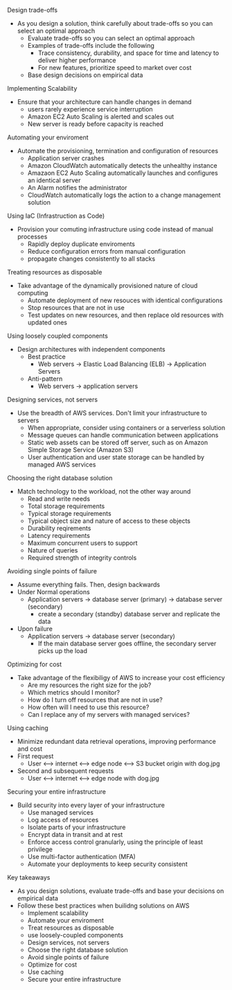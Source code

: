 Design trade-offs
- As you design a solution, think carefully about trade-offs so you can select an optimal approach 
	- Evaluate trade-offs so you can select an optimal approach 
	- Examples of trade-offs include the following 
		- Trace consistency, durability, and space for time and latency to deliver higher performance 
		- For new features, prioritize speed to market over cost 
	- Base design decisions on empirical data 

Implementing Scalability 
- Ensure that your architecture can handle changes in demand 
	- users rarely experience service interruption 
	- Amazon EC2 Auto Scaling is alerted and scales out 
	- New server is ready before capacity is reached 

Automating your enviroment 
- Automate the provisioning, termination and configuration of resources 
	- Application server crashes 
	- Amazon CloudWatch automatically detects the unhealthy instance 
	- Amazaon EC2 Auto Scaling automatically launches and configures an identical server 
	- An Alarm notifies the administrator 
	- CloudWatch automatically logs the action to a change management solution 

Using IaC (Infrastruction as Code)
- Provision your comuting infrastructure using code instead of manual processes 
	-  Rapidly deploy duplicate enviroments 
	- Reduce configuration errors from manual configuration 
	- propagate changes consistently to all stacks 

Treating resources as disposable 
- Take advantage of the dynamically provisioned nature of cloud computing 
	- Automate deployment of new resouces with identical configurations 
	- Stop resources that are not in use 
	- Test updates on new resources, and then replace old resources with updated ones 

Using loosely coupled components 
- Design architectures with independent components 
	- Best practice 
		- Web servers -> Elastic Load Balancing (ELB) -> Application Servers 
	- Anti-pattern 
		- Web servers -> application servers 

Designing services, not servers
- Use the breadth of AWS services. Don't limit your infrastructure to servers
	- When appropriate, consider using containers or a serverless solution 
	- Message queues can handle communication between applications
	- Static web assets can be stored off server, such as on Amazon Simple Storage Service (Amazon S3)
	- User authentication and user state storage can be handled by managed AWS services 

Choosing the right database solution 
- Match technology to the workload, not the other way around 
	- Read and write needs 
	- Total storage requirements 
	- Typical storage requirements 
	- Typical object size and nature of access to these objects
	- Durability reqirements 
	- Latency requirements 
	- Maximum concurrent users to support 
	- Nature of queries 
	- Required strength of integrity controls 

Avoiding single points of failure
- Assume everything fails. Then, design backwards
- Under Normal operations 
	- Application servers -> database server (primary) -> database server (secondary)
		- create a secondary (standby) database server and replicate the data
- Upon failure
	- Application servers -> database server (secondary)
		- If the main database server goes offline, the secondary server picks up the load 

Optimizing for cost
- Take advantage of the flexibiligy of AWS to increase your cost efficiency 
	- Are my resources the right size for the job?
	- Which metrics should I monitor?
	- How do I turn off resources that are not in use?
	- How often will I need to use this resource?
	- Can I replace any of my servers with managed services?

Using caching
- Minimize redundant data retrieval operations, improving performance and cost
- First request
	- User <--> internet <--> edge node <--> S3 bucket origin with dog.jpg
- Second and subsequent requests
	- User <--> internet <--> edge node with dog.jpg

Securing your entire infrastructure 
- Build security into every layer of your infrastructure 
	- Use managed services 
	- Log access of resources
	- Isolate parts of your infrastructure 
	- Encrypt data in transit and at rest 
	- Enforce access control granularly, using the principle of least privilege 
	- Use multi-factor authentication (MFA)
	- Automate your deployments to keep security consistent 

Key takeaways
- As you design solutions, evaluate trade-offs and base your decisions on empirical data
- Follow these best practices when builidng solutions on AWS
	- Implement scalability 
	- Automate your enviroment 
	- Treat resources as disposable 
	- use loosely-coupled components
	- Design services, not servers
	- Choose the right database solution 
	- Avoid single points of failure
	- Optimize for cost 
	- Use caching 
	- Secure your entire infrastructure 